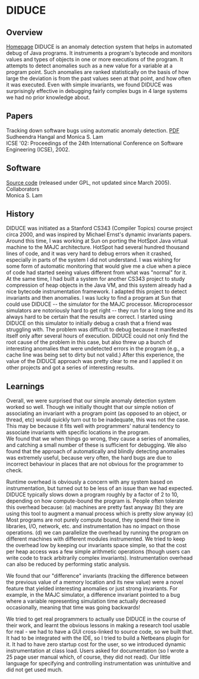 # DIDUCE  
## Overview  
[Homepage](http://xenon.stanford.edu/~hangal/diduce.html)
DIDUCE is an anomaly detection system that helps in automated debug of Java programs. It instruments a program's bytecode and monitors values and types of objects in one or more executions of the program. It attempts to detect anomalies such as a new value for a variable at a program point. Such anomalies are ranked statistically on the basis of how large the deviation is from the past values seen at that point, and how often it was executed. Even with simple invariants, we found DIDUCE was surprisingly effective in debugging fairly complex bugs in 4 large systems we had no prior knowledge about.  
## Papers  
Tracking down software bugs using automatic anomaly detection. [PDF](http://xenon.stanford.edu/~hangal/diduce.pdf)  
Sudheendra Hangal and Monica S. Lam  
ICSE '02: Proceedings of the 24th International Conference on Software Engineering (ICSE), 2002.  
## Software  
[Source code](http://suif.stanford.edu/~hangal/diduce.tgz) (released under GPL, not updated since March 2005).  
Collaborators  
Monica S. Lam  
## History  
DIDUCE was initiated as a Stanford CS343 (Compiler Topics) course project circa 2000, and was inspired by Michael Ernst's dynamic invariants papers. Around this time, I was working at Sun on porting the HotSpot Java virtual machine to the MAJC architecture. HotSpot had several hundred thousand lines of code, and it was very hard to debug errors when it crashed, especially in parts of the system I did not understand. I was wishing for some form of automatic monitoring that would give me a clue when a piece of code had started seeing values different from what was "normal" for it. At the same time, I had built a system for another CS343 project to study compression of heap objects in the Java VM, and this system already had a nice bytecode instrumentation framework. I adapted this project to detect invariants and then anomalies. I was lucky to find a program at Sun that could use DIDUCE -- the simulator for the MAJC processor. Microprocessor simulators are notoriously hard to get right -- they run for a long time and its always hard to be certain that the results are correct. I started using DIDUCE on this simulator to initially debug a crash that a friend was struggling with. The problem was difficult to debug because it manifested itself only after several hours of execution. DIDUCE could not only find the root cause of the problem in this case, but also threw up a bunch of interesting anomalies that were undetected errors in the program (e.g., a cache line was being set to dirty but not valid.) After this experience, the value of the DIDUCE approach was pretty clear to me and I applied it on other projects and got a series of interesting results.  
## Learnings  
Overall, we were surprised that our simple anomaly detection system worked so well. Though we initially thought that our simple notion of associating an invariant with a program point (as opposed to an object, or thread, etc) would quickly turn out to be inadequate, this was not the case. This may be because it fits well with programmers' natural tendency to associate invariants with specific locations in the program.  
We found that we when things go wrong, they cause a series of anomalies, and catching a small number of these is sufficient for debugging. We also found that the approach of automatically and blindly detecting anomalies was extremely useful, because very often, the hard bugs are due to incorrect behaviour in places that are not obvious for the programmer to check.  
  
Runtime overhead is obviously a concern with any system based on instrumentation, but turned out to be less of an issue than we had expected. DIDUCE typically slows down a program roughly by a factor of 2 to 10, depending on how compute-bound the program is. People often tolerate this overhead because: (a) machines are pretty fast anyway (b) they are using this tool to augment a manual process which is pretty slow anyway (c) Most programs are not purely compute bound, they spend their time in libraries, I/O, network, etc. and instrumentation has no impact on those operations. (d) we can parallelize the overhead by running the program on different machines with different modules instrumented. We tried to keep the overhead low by keeping our invariants space simple, so that the cost per heap access was a few simple arithmetic operations (though users can write code to track arbitrarily complex invariants). Instrumentation overhead can also be reduced by performing static analysis.  
  
We found that our "difference" invariants (tracking the difference between the previous value of a memory location and its new value) were a novel feature that yielded interesting anomalies or just strong invariants. For example, in the MAJC simulator, a difference invariant pointed to a bug where a variable representing simulation time actually decreased occasionally, meaning that time was going backwards!  
    
We tried to get real programmers to actually use DIDUCE in the course of their work, and learnt the obvious lessons in making a research tool usable for real - we had to have a GUI cross-linked to source code, so we built that. It had to be integrated with the IDE, so I tried to build a Netbeans plugin for it. It had to have zero startup cost for the user, so we introduced dynamic instrumentation at class load. Users asked for documentation (so I wrote a 25 page user manual which, of course, they did not read). Our little language for specifying and controlling instrumentation was unintuitive and did not get used much.